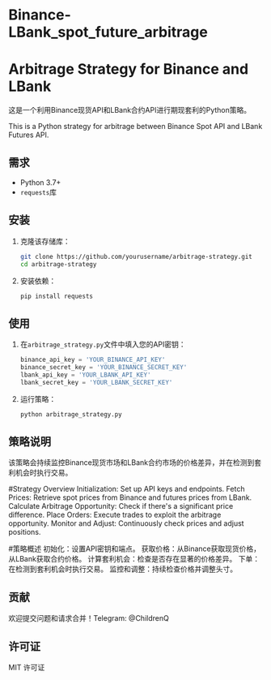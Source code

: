 # Binance-LBank_spot_future_arbitrage
# Arbitrage Strategy for Binance and LBank

这是一个利用Binance现货API和LBank合约API进行期现套利的Python策略。

This is a Python strategy for arbitrage between Binance Spot API and LBank Futures API.

## 需求

- Python 3.7+
- `requests`库

## 安装

1. 克隆该存储库：

    ```bash
    git clone https://github.com/yourusername/arbitrage-strategy.git
    cd arbitrage-strategy
    ```

2. 安装依赖：

    ```bash
    pip install requests
    ```

## 使用

1. 在`arbitrage_strategy.py`文件中填入您的API密钥：

    ```python
    binance_api_key = 'YOUR_BINANCE_API_KEY'
    binance_secret_key = 'YOUR_BINANCE_SECRET_KEY'
    lbank_api_key = 'YOUR_LBANK_API_KEY'
    lbank_secret_key = 'YOUR_LBANK_SECRET_KEY'
    ```

2. 运行策略：

    ```bash
    python arbitrage_strategy.py
    ```

## 策略说明

该策略会持续监控Binance现货市场和LBank合约市场的价格差异，并在检测到套利机会时执行交易。

#Strategy Overview
Initialization: Set up API keys and endpoints.
Fetch Prices: Retrieve spot prices from Binance and futures prices from LBank.
Calculate Arbitrage Opportunity: Check if there's a significant price difference.
Place Orders: Execute trades to exploit the arbitrage opportunity.
Monitor and Adjust: Continuously check prices and adjust positions.

#策略概述
初始化：设置API密钥和端点。
获取价格：从Binance获取现货价格，从LBank获取合约价格。
计算套利机会：检查是否存在显著的价格差异。
下单：在检测到套利机会时执行交易。
监控和调整：持续检查价格并调整头寸。

## 贡献

欢迎提交问题和请求合并！Telegram: @ChildrenQ

## 许可证

MIT 许可证
